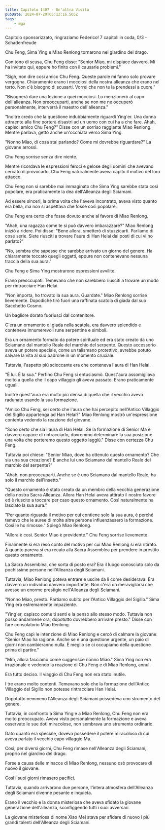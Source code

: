 ```yaml
---
title: Capitolo 1407 - Un'altra Visita
pubDate: 2024-07-20T05:13:16.505Z
tags:
    - mga
---
```



Capitolo sponsorizzato, ringraziamo Federico!
7 capitoli in coda, 0/3
-Schadenfreude


Chu Feng, Sima Ying e Miao Renlong tornarono nel giardino del drago.


Con tono di scusa, Chu Feng disse: "Senior Miao, mi dispiace davvero. Mi ha invitato qui, eppure ho finito con il causarle problemi."


"Sigh, non dire così amico Chu Feng. Queste parole mi fanno solo provare vergogna. Chiaramente erano i mocciosi della nostra alleanza che erano nel torto. Non c'è bisogno di scusarti. Vorrei che non te la prendessi a cuore."


"Bisognerà dare una lezione a quei mocciosi. Lo menzionerò al capo dell'alleanza. Non preoccuparti, anche se non me ne occuperò personalmente, interverrà il maestro dell'alleanza."


"Inoltre credo che la questione indubbiamente riguardi Ying'er. Una donna attraente alla fine porterà disastri ad un uomo con cui ha a che fare. Ahah, capisci amico Chu Feng?" Disse con un sorriso raggiante Miao Renlong. Mentre parlava, gettò anche un'occhiata verso Sima Ying.


"Nonno Miao, di cosa stai parlando? Come mi dovrebbe riguardare?" La giovane arrossì.


Chu Feng sorrise senza dire niente.


Mentre ricordava le espressioni feroci e gelose degli uomini che avevano cercato di provocarlo, Chu Feng naturalmente aveva capito il motivo del loro attacco.


Chu Feng non si sarebbe mai immaginato che Sima Ying sarebbe stata così popolare, era praticamente la dea dell'Alleanza degli Sciamani.


Ad essere sinceri, la prima volta che l'aveva incontrato, aveva visto quanto era bella, ma non si aspettava che fosse così popolare.


Chu Feng era certo che fosse dovuto anche al favore di Miao Renlong.


"Ahah, una ragazza come te si può davvero imbarazzare?" Miao Renlong iniziò a ridere. Poi disse: "Bene allora, smetterò di stuzzicarti. Parliamo di cose serie. Siete riusciti a trovare l'aura di Han Helai dai posti di cui vi ho parlato?"


"No, sembra che sapesse che sarebbe arrivato un giorno del genere. Ha chiaramente toccato quegli oggetti, eppure non contenevano nessuna traccia della sua aura."


Chu Feng e Sima Ying mostrarono espressioni avvilite.


Erano preoccupati. Temevano che non sarebbero riusciti a trovare un modo per rintracciare Han Helai.


"Non importa, ho trovato la sua aura. Guardate." Miao Renlong sorrise lievemente. Dopodiché tirò fuori una raffinata scatola di giada dal suo Sacchetto Cosmo.


Un bagliore dorato fuoriuscì dal contenitore.


C'era un ornamento di giada nella scatola, era davvero splendido e conteneva innumerevoli rune serpentine e simboli.


Era un ornamento formato da potere spirituale ed era stato creato da uno Sciamano dal mantello Reale del marchio del serpente. Questo accessorio aveva un potere speciale, come un talismano protettivo, avrebbe potuto salvare la vita al suo padrone in un momento cruciale.


Tuttavia, l'aspetto più scioccante era che conteneva l'aura di Han Helai.


"È lui. È la sua." Perfino Chu Feng si entusiasmò. Quest'aura assomigliava molto a quella che il capo villaggio gli aveva passato. Erano praticamente uguali.


Inoltre quest'aura era molto più densa di quella che il vecchio aveva radunato usando la sua formazione.


"Amico Chu Feng, sei certo che l'aura che hai percepito nell'Antico Villaggio del Sigillo appartenga ad Han Helai?" Miao Renlong mostrò un'espressione contenta vedendo la reazione del giovane.


"Sono certo che sia l'aura di Han Helai. Se la formazione di Senior Ma è davvero capace di rintracciarlo, dovremmo determinare la sua posizione una volta che porteremo questo oggetto laggiù." Disse con certezza Chu Feng.


Tuttavia poi chiese: "Senior Miao, dove ha ottenuto questo ornamento? Che sia una sua creazione? È anche lui uno Sciamano dal mantello Reale del marchio del serpente?"


"Ahah, non preoccuparti. Anche se è uno Sciamano dal mantello Reale, ha solo il marchio dell'insetto."


"Questo ornamento è stato creato da un membro della vecchia generazione della nostra Sacra Alleanza. Allora Han Helai aveva attirato il nostro favore ed è riuscito a toccare per caso questo ornamento. Così naturalmente ha lasciato la sua aura."


"Per quanto riguarda il motivo per cui contiene solo la sua aura, è perché temevo che le auree di molte altre persone influenzassero la formazione. Così le ho rimosse." Spiegò Miao Renlong.


 "Allora è così. Senior Miao è previdente." Chu Feng sorrise lievemente.


Finalmente si era reso conto del motivo per cui Miao Renlong si era ritirato. A quanto pareva si era recato alla Sacra Assemblea per prendere in prestito questo ornamento.


La Sacra Assemblea, che sorta di posto era? Era il luogo conosciuto solo da pochissime persone nell'Alleanza degli Sciamani.


Tuttavia, Miao Renlong poteva entrare e uscire da lì come desiderava. Era davvero un individuo davvero importante. Non c'era da meravigliarsi che avesse un enorme prestigio nell'Alleanza degli Sciamani.


"Nonno Miao, presto. Partiamo subito per l'Antico Villaggio del Sigillo." Sima Ying era estremamente impaziente.


"Ying'er, capisco come ti senti e la penso allo stesso modo. Tuttavia non posso andarmene ora, dopotutto dovrebbero arrivare presto." Disse con fare consolatorio Miao Renlong.


Chu Feng capì le intenzione di Miao Renlong e cercò di calmare la giovane: "Senior Miao ha ragione. Anche se è una questione urgente, un paio di giorni non cambieranno nulla. È meglio se ci occupiamo della questione prima di partire."


"Mm, allora facciamo come suggerisce nonno Miao." Sima Ying non era irrazionale e vedendo la reazione di Chu Feng e di Miao Renlong, annuì.


Era tutto deciso. Il viaggio di Chu Feng non era stato inutile.


I tre erano molto contenti. Temevano solo che la formazione dell'Antico Villaggio del Sigillo non potesse rintracciare Han Helai.


Dopotutto nemmeno l'Alleanza degli Sciamani possedeva uno strumento del genere.


Tuttavia, in confronto a Sima Ying e a Miao Renlong, Chu Feng non era molto preoccupato. Aveva visto personalmente la formazione e aveva osservato le sue doti miracolose, non sembrava uno strumento ordinario.


Dato quanto era speciale, doveva possedere il potere miracoloso di cui aveva parlato il vecchio capo villaggio Ma.


Così, per diversi giorni, Chu Feng rimase nell'Alleanza degli Sciamani, proprio nel giardino del drago.


Forse a causa delle minacce di Miao Renlong, nessuno osò provocare di nuovo il giovane.


Così i suoi giorni rimasero pacifici.


Tuttavia, quando arrivarono due persone, l'intera atmosfera dell'Alleanza degli Sciamani divenne pesante e inquieta.


Erano il vecchio e la donna misteriosa che aveva sfidato la giovane generazione dell'alleanza, sconfiggendo tutti i suoi avversari.


La giovane misteriosa di nome Xiao Mei stava per sfidare di nuovo i più grandi talenti dell'Alleanza degli Sciamani.
                                



